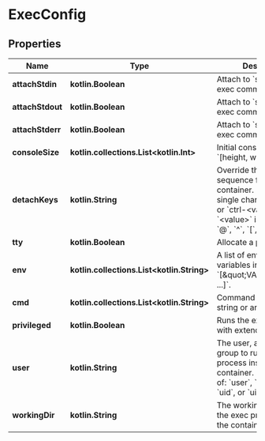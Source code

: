 # ExecConfig

## Properties

| Name             | Type                                             | Description                                                                                                                                                                                                                                                                    | Notes      |
|------------------|--------------------------------------------------|--------------------------------------------------------------------------------------------------------------------------------------------------------------------------------------------------------------------------------------------------------------------------------|------------|
| **attachStdin**  | **kotlin.Boolean**                               | Attach to &#x60;stdin&#x60; of the exec command.                                                                                                                                                                                                                               | [optional] |
| **attachStdout** | **kotlin.Boolean**                               | Attach to &#x60;stdout&#x60; of the exec command.                                                                                                                                                                                                                              | [optional] |
| **attachStderr** | **kotlin.Boolean**                               | Attach to &#x60;stderr&#x60; of the exec command.                                                                                                                                                                                                                              | [optional] |
| **consoleSize**  | **kotlin.collections.List&lt;kotlin.Int&gt;**    | Initial console size, as an &#x60;[height, width]&#x60; array.                                                                                                                                                                                                                 | [optional] |
| **detachKeys**   | **kotlin.String**                                | Override the key sequence for detaching a container. Format is a single character &#x60;[a-Z]&#x60; or &#x60;ctrl-&lt;value&gt;&#x60; where &#x60;&lt;value&gt;&#x60; is one of: &#x60;a-z&#x60;, &#x60;@&#x60;, &#x60;^&#x60;, &#x60;[&#x60;, &#x60;,&#x60; or &#x60;_&#x60;. | [optional] |
| **tty**          | **kotlin.Boolean**                               | Allocate a pseudo-TTY.                                                                                                                                                                                                                                                         | [optional] |
| **env**          | **kotlin.collections.List&lt;kotlin.String&gt;** | A list of environment variables in the form &#x60;[\&quot;VAR&#x3D;value\&quot;, ...]&#x60;.                                                                                                                                                                                   | [optional] |
| **cmd**          | **kotlin.collections.List&lt;kotlin.String&gt;** | Command to run, as a string or array of strings.                                                                                                                                                                                                                               | [optional] |
| **privileged**   | **kotlin.Boolean**                               | Runs the exec process with extended privileges.                                                                                                                                                                                                                                | [optional] |
| **user**         | **kotlin.String**                                | The user, and optionally, group to run the exec process inside the container. Format is one of: &#x60;user&#x60;, &#x60;user:group&#x60;, &#x60;uid&#x60;, or &#x60;uid:gid&#x60;.                                                                                             | [optional] |
| **workingDir**   | **kotlin.String**                                | The working directory for the exec process inside the container.                                                                                                                                                                                                               | [optional] |



